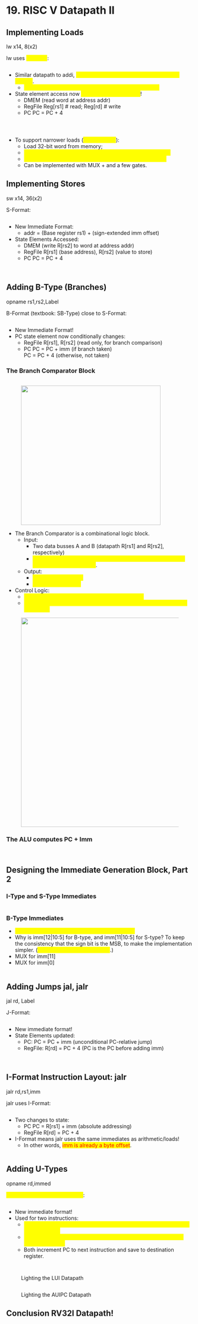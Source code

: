 # 19. RISC V Datapath II

## Implementing Loads

lw x14, 8(x2)

lw uses <mark style="color:yellow;">I-Format</mark>:

<figure><img src=".gitbook/assets/image (1) (1) (1) (1) (1) (1) (1) (1) (1) (1) (1) (1) (1) (1) (1) (1) (1) (1) (1).png" alt=""><figcaption></figcaption></figure>

* Similar datapath to addi, <mark style="color:yellow;">but creates an address (not the final value stored)</mark>.&#x20;
  * <mark style="color:yellow;">addr = (Base register rs1) + (sign-extended imm offset)</mark>
* State element access now <mark style="color:yellow;">includes a memory read</mark>!&#x20;
  * DMEM (read word at address addr)&#x20;
  * RegFile Reg\[rs1] # read; Reg\[rd] # write&#x20;
  * PC PC = PC + 4

<figure><img src=".gitbook/assets/image (1) (1) (1) (1) (1) (1) (1) (1) (1) (1) (1) (1) (1) (1) (1) (1) (1) (1) (1) (1).png" alt=""><figcaption></figcaption></figure>

<figure><img src=".gitbook/assets/image (2) (1) (1) (1) (1) (1) (1) (1) (1) (1) (1) (1) (1) (1) (1) (1) (1) (1).png" alt=""><figcaption></figcaption></figure>

<figure><img src=".gitbook/assets/image (3) (1) (1) (1) (1) (1) (1) (1) (1) (1) (1) (1) (1) (1) (1) (1).png" alt=""><figcaption></figcaption></figure>

* To support narrower loads (<mark style="color:yellow;">lb, lh, lbu, lhu</mark>):&#x20;
  * Load 32-bit word from memory;&#x20;
  * <mark style="color:yellow;">Add additional logic to extract correct byte or halfword; and</mark>&#x20;
  * <mark style="color:yellow;">Sign- or zero-extend result to 32 bits to write into RegFile.</mark>&#x20;
  * Can be implemented with MUX + and a few gates.

## Implementing Stores

sw x14, 36(x2)

S-Format:

<figure><img src=".gitbook/assets/image (4) (1) (1) (1) (1) (1) (1) (1) (1) (1) (1) (1) (1) (1) (1).png" alt=""><figcaption></figcaption></figure>

* New Immediate Format:&#x20;
  * addr = (Base register rs1) + (sign-extended imm offset)&#x20;
* State Elements Accessed:&#x20;
  * DMEM (write R\[rs2] to word at address addr)&#x20;
  * RegFile R\[rs1] (base address), R\[rs2] (value to store)&#x20;
  * PC PC = PC + 4

<figure><img src=".gitbook/assets/image (5) (1) (1) (1) (1) (1) (1) (1) (1) (1) (1).png" alt=""><figcaption></figcaption></figure>

<figure><img src=".gitbook/assets/image (6) (1) (1) (1) (1) (1) (1) (1) (1) (1).png" alt=""><figcaption></figcaption></figure>

## Adding B-Type (Branches)

opname rs1,rs2,Label

B-Format (textbook: SB-Type) close to S-Format:

<figure><img src=".gitbook/assets/image (7) (1) (1) (1) (1) (1) (1) (1) (1) (1).png" alt=""><figcaption></figcaption></figure>

* New Immediate Format!
* PC state element now conditionally changes:
  * RegFile  R\[rs1], R\[rs2] (read only, for branch comparison)
  * PC  PC = PC + imm  (if branch taken)\
    &#x20;      PC = PC + 4    (otherwise, not taken)

### The Branch Comparator Block

<figure><img src=".gitbook/assets/image (8) (1) (1) (1) (1) (1) (1) (1).png" alt=""><figcaption></figcaption></figure>

<figure><img src=".gitbook/assets/image (10) (1) (1) (1) (1) (1).png" alt="" width="375"><figcaption></figcaption></figure>

* The Branch Comparator is a combinational logic block.&#x20;
  * Input:&#x20;
    * Two data busses A and B (datapath R\[rs1] and R\[rs2], respectively)&#x20;
    * <mark style="color:yellow;">BrUn (“Branch Unsigned”) control bit, Unsigned comparison if BrUn=1, signed otherwise</mark>.
  * Output:&#x20;
    * <mark style="color:yellow;">BrEq flag: 1 if A == B</mark>&#x20;
    * <mark style="color:yellow;">BrLT flag: 1 if A < B.</mark>&#x20;
* Control Logic:&#x20;
  * <mark style="color:yellow;">Set BrUn based on current instruction, inst\[31:0].</mark>&#x20;
  * <mark style="color:yellow;">Set PCSel based on branch flags BrLT, BrEq. (PC = PC + 4 or PC = PC + imm)</mark>

<figure><img src=".gitbook/assets/image (9) (1) (1) (1) (1) (1).png" alt="" width="563"><figcaption></figcaption></figure>

### The ALU computes PC + Imm

<figure><img src=".gitbook/assets/image (11) (1) (1) (1) (1) (1).png" alt=""><figcaption></figcaption></figure>

<figure><img src=".gitbook/assets/image (12) (1) (1) (1) (1) (1).png" alt=""><figcaption></figcaption></figure>

## Designing the Immediate Generation Block, Part 2

### I-Type and S-Type Immediates

<figure><img src=".gitbook/assets/image (158).png" alt=""><figcaption></figcaption></figure>

### B-Type Immediates

* <mark style="color:yellow;">For B-type, the imm is the number of half-words.</mark>
* Why is imm\[12|10:5] for B-type, and imm\[11|10:5] for S-type? To keep the consistency that the sign bit is the MSB, to make the implementation simpler. (<mark style="color:yellow;">instr\[31] is always the sign bit</mark>.)
* MUX for imm\[11]
* MUX for imm\[0]

<figure><img src=".gitbook/assets/image (159).png" alt=""><figcaption></figcaption></figure>



## Adding Jumps jal, jalr

jal rd, Label

J-Format:

<figure><img src=".gitbook/assets/image (161).png" alt=""><figcaption></figcaption></figure>

* New immediate format!
* State Elements updated:
  * PC: PC = PC + imm   (unconditional PC-relative jump)
  * RegFile:  R\[rd] = PC + 4 (PC is the PC before adding imm)

<figure><img src=".gitbook/assets/image (162).png" alt=""><figcaption></figcaption></figure>

<figure><img src=".gitbook/assets/image (163).png" alt=""><figcaption></figcaption></figure>

## I-Format Instruction Layout: jalr

jalr rd,rs1,imm

jalr uses I-Format:

<figure><img src=".gitbook/assets/image (164).png" alt=""><figcaption></figcaption></figure>

* Two changes to state:
  * PC  PC = R\[rs1] + imm   (absolute addressing)
  * RegFile  R\[rd] = PC + 4
* I-Format means jalr uses the same immediates as arithmetic/loads!
  * In other words, <mark style="color:red;">imm is already a byte offset</mark>.

<figure><img src=".gitbook/assets/image (165).png" alt=""><figcaption></figcaption></figure>

## Adding U-Types

opname rd,immed

<mark style="color:yellow;">“Upper Immediate” instructions</mark>:

<figure><img src=".gitbook/assets/image (166).png" alt=""><figcaption></figcaption></figure>

* New immediate format!
* Used for two instructions:
  * <mark style="color:yellow;">lui: Load Upper Immediate (excecute left shift in ImmGen and ouput B in ALU only).</mark>
  * <mark style="color:yellow;">auipc: Add Upper Immediate to PC (excecute left shift in ImmGen and add in ALU).</mark>
  * Both increment PC to next instruction and save to destination register.

<figure><img src=".gitbook/assets/image (167).png" alt=""><figcaption></figcaption></figure>

<figure><img src=".gitbook/assets/image (168).png" alt=""><figcaption><p>Lighting the LUI Datapath</p></figcaption></figure>

<figure><img src=".gitbook/assets/image (169).png" alt=""><figcaption><p>Lighting the AUIPC Datapath</p></figcaption></figure>

## Conclusion RV32I Datapath!

<figure><img src=".gitbook/assets/image (170).png" alt=""><figcaption></figcaption></figure>

